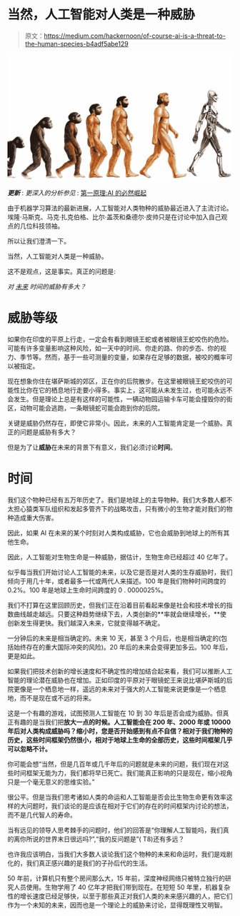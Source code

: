 # 当然，人工智能对人类是一种威胁

> 原文：<https://medium.com/hackernoon/of-course-ai-is-a-threat-to-the-human-species-b4adf5abe129>

![](img/23c2c502585d6fd5cf37edecb46f0191.png)

***更新*** : *更深入的分析参见* : [第一原理:AI 的必然崛起](/@csenn/first-principles-the-inevitable-rise-of-ai-f6b657192e44)

由于机器学习算法的最新进展，人工智能对人类物种的威胁最近进入了主流讨论。埃隆·马斯克、马克·扎克伯格、比尔·盖茨和桑德尔·皮帅只是在讨论中加入自己观点的几位科技领袖。

所以让我们澄清一下。

当然，人工智能对人类是一种威胁。

这不是观点，这是事实。真正的问题是:

*对* [*未来*](https://hackernoon.com/tagged/future) *时间的威胁有多大？*

# 威胁等级

如果你在印度的平原上行走，一定会有看到眼镜王蛇或者被眼镜王蛇咬伤的危险。可能有许多变量影响这种风险，如一天中的时间、你走的路、你的步态、你的视力、季节等。然而，基于一些可测量的变量，如果存在足够的数据，被咬的概率可以被指定。

现在想象你住在堪萨斯城的郊区，正在你的后院散步。在这里被眼镜王蛇咬伤的可能性比你在它的栖息地行走要小得多。事实上，这可能从未发生过，也可能永远不会发生。但是理论上总是有这样的可能性，一辆动物园运输卡车可能会撞毁你的街区，动物可能会逃跑，一条眼镜蛇可能会跑到你的后院。

关键是威胁仍然存在，即使它非常小。因此，未来的人工智能肯定是一个威胁。真正的问题是威胁有多大？

但是为了让**威胁**在未来的背景下有意义，我们必须讨论**时间**。

# 时间

我们这个物种已经有五万年历史了。我们是地球上的主导物种。我们大多数人都不太担心猿类军队组织和发起多管齐下的战略攻击，只有微小的生物才能对我们的物种造成重大伤害。

因此，如果 AI 在未来的某个时刻对人类构成威胁，它也会威胁到地球上的所有其他生命。

因此，人工智能对生物生命是一种威胁，据估计，生物生命已经超过 40 亿年了。

似乎每当我们开始讨论人工智能的未来，以及它是否是对人类的生存威胁时，我们倾向于用几十年，或者最多一代或两代人来描述。100 年是我们物种时间跨度的 0.2%。100 年是地球上生命时间跨度的 0 . 0000025%。

我们不打算在这里回顾历史，但我们正在沿着目前看起来像是社会和技术增长的指数曲线越走越远。只要这种趋势继续下去，人类创新的**率就会继续增长，**使创新发生得更快。我们越深入未来，它就变得越不确定。

一分钟后的未来是相当确定的。未来 10 天，甚至 3 个月后，也是相当确定的(包括始终存在的重大国际冲突的风险)。20 年后的未来会变得更加多云。100 年后，更是如此。

如果我们把技术创新的增长速度和不确定性的增加结合起来看，我们可以推断人工智能的理论潜在威胁也在增加。正如印度的平原对于眼镜蛇王来说比堪萨斯城的后院更像是一个栖息地一样，遥远的未来对于强大的人工智能来说更像是一个栖息地，而不是现在或不远的将来。

这是一个有趣的游戏，试图预测人工智能在 10 到 30 年后是否会成为威胁。但真正有趣的是当我们把**放大一点的时候。人工智能会在 200 年、2000 年或 10000 年后对人类构成威胁吗？缩小时，您是否开始感到有点不自信？相对于我们物种的历史，这些时间框架仍然很小，相对于地球上生命的全部历史，这些时间框架几乎可以忽略不计。**

你可能会想“当然，但是几百年或几千年后的问题就是未来的问题，我们现在对这些时间框架无能为力，我们都将早已死亡。我们能真正影响的只是现在，缩小视角只是一个毫无意义的思维实验。”

很公平。但是当我们思考诸如人类的命运和人工智能是否会比生物生命更有效率这样的大问题时，我们谈论的是应该在相对于它们的存在的时间框架内讨论的想法，而不是几代智人的寿命。

当有远见的领导人思考棘手的问题时，他们的回答是“你理解人工智能吗，我们真的离你所说的世界末日很远吗?”,“我的反问题是”( T8)还有多远？

也许我应该明白，当我们大多数人谈论我们这个物种的未来和命运时，我们是戏剧化的，我们真正感兴趣的是我们的子孙后代的生活。

50 年前，计算机只有整个房间那么大，15 年前，深度神经网络只被特立独行的研究人员使用。生物学用了 40 亿年才把我们带到现在。在短短 50 年里，机器复杂性的增长速度已经足够快，以至于那些真正对我们人类的未来感兴趣的人，把它们作为一个未知的未来，因而也是一个理论上的威胁来讨论，显得既理性又明智。
